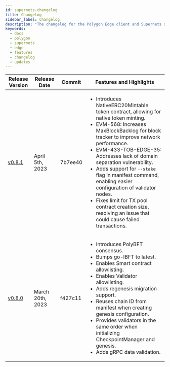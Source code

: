 ```yaml
---
id: supernets-changelog
title: Changelog
sidebar_label: Changelog
description: "The changelog for the Polygon Edge client and Supernets stack."
keywords:
  - docs
  - polygon
  - supernets
  - edge
  - features
  - changelog
  - updates
---
```


| Release Version | Release Date   | Commit   | Features and Highlights                                                                                                                                             |
| --------------- | -------------- | -------- | ------------------------------------------------------------------------------------------------------------------------------------------------------------------ |
| [v0.8.1](https://github.com/0xPolygon/polygon-edge/releases/tag/v0.8.1)          | April 5th, 2023| 7b7ee40  | <ul><li>Introduces NativeERC20Mintable token contract, allowing for native token minting.</li><li>EVM-568: Increases MaxBlockBacklog for block tracker to improve network performance.</li><li>EVM-433-TOB-EDGE-35: Addresses lack of domain separation vulnerability.</li><li>Adds support for `--stake` flag in manifest command, enabling easier configuration of validator nodes.</li><li>Fixes limit for TX pool contract creation size, resolving an issue that could cause failed transactions.</li></ul> |
| [v0.8.0](https://github.com/0xPolygon/polygon-edge/releases/tag/v0.8.0)          | March 20th, 2023| f427c11 | <ul><li>Introduces PolyBFT consensus.</li><li>Bumps go-IBFT to latest.</li><li>Enables Smart contract allowlisting.</li><li>Enables Validator allowlisting.</li><li>Adds regenesis migration support.</li><li>Reuses chain ID from manifest when creating genesis configuration.</li><li>Provides validators in the same order when initializing CheckpointManager and genesis.</li><li>Adds gRPC data validation.</li></ul> |
